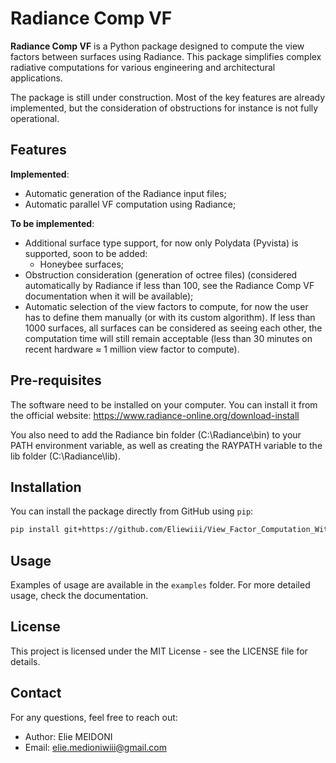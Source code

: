 # Radiance Comp VF

**Radiance Comp VF** is a Python package designed to compute the view factors between surfaces using Radiance.
This package simplifies complex radiative computations for various engineering and architectural applications.

The package is still under construction. Most of the key features are already implemented,
but the consideration of obstructions for instance is not fully operational.

## Features

**Implemented**:

- Automatic generation of the Radiance input files;
- Automatic parallel VF computation using Radiance;

**To be implemented**:

- Additional surface type support, for now only Polydata (Pyvista) is supported, soon to be added:
  - Honeybee surfaces;
- Obstruction consideration (generation of octree files) (considered automatically by Radiance if less than
  100, see the Radiance Comp VF documentation when it will be available);
- Automatic selection of the view factors to compute, for now the user has to define them manually
  (or with its custom algorithm). If less than 1000 surfaces, all surfaces can be considered as seeing each
  other, the computation time will still remain acceptable (less than 30 minutes on recent hardware ≈ 1
  million view
  factor to compute).

## Pre-requisites

The software need to be installed on your computer. You can install it from the official website:
https://www.radiance-online.org/download-install

You also need to add the Radiance bin folder (C:\Radiance\bin) to your PATH environment variable, as well as
creating the RAYPATH variable to the lib folder (C:\Radiance\lib).

## Installation

You can install the package directly from GitHub using `pip`:

```bash
pip install git+https://github.com/Eliewiii/View_Factor_Computation_With_Radiance.git
```

## Usage

Examples of usage are available in the `examples` folder. For more detailed usage, check the documentation.

## License
This project is licensed under the MIT License - see the LICENSE file for details.

## Contact
For any questions, feel free to reach out:

* Author: Elie MEIDONI
* Email: elie.medioniwiii@gmail.com
